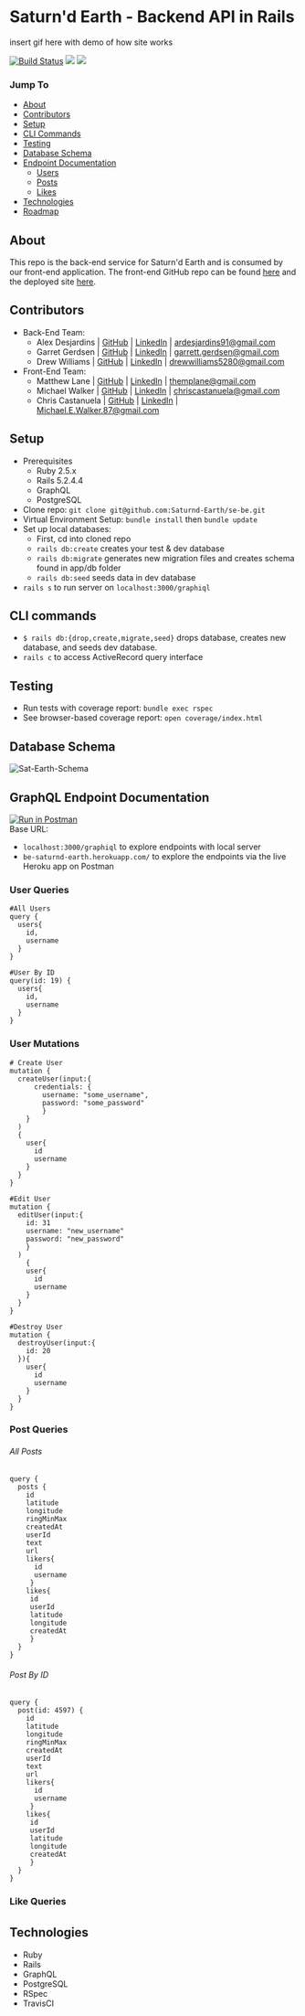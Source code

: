 # Saturn'd Earth - Backend API in Rails


insert gif here with demo of how site works

[![Build Status](https://travis-ci.org/Saturnd-Earth/se-be.svg?branch=main)](https://travis-ci.org/github/Saturnd-Earth/se-be)
![](https://img.shields.io/badge/Ruby-2.5.3-informational?style=flat&logo=<LOGO_NAME>&logoColor=white&color=2bbc8a)
![](https://img.shields.io/badge/Rails-5.2.4.4-informational?style=flat&logo=<LOGO_NAME>&logoColor=white&color=2bbc8a)

### Jump To
- [About](#about)
- [Contributors](#contributors)
- [Setup](#setup)
- [CLI Commands](#cli-commands)
- [Testing](#testing)
- [Database Schema](#database-schema)
- [Endpoint Documentation](#endpoint-documentation)
  - [Users](#users)
  - [Posts](#posts)
  - [Likes](#likes)
- [Technologies](#technologies)
- [Roadmap](#roadmap)

## About
This repo is the back-end service for Saturn'd Earth and is consumed by our front-end application. The front-end GitHub repo can be found [here](https://github.com/Saturnd-Earth/se-fe) and the deployed site [here](https://saturnd-earth.github.io/se-fe/).

## Contributors
- Back-End Team:
  - Alex Desjardins | [GitHub](https://github.com/moosehandlr) | [LinkedIn](https://www.linkedin.com/in/alex-desjardins-59297b8b/) | ardesjardins91@gmail.com
  - Garret Gerdsen | [GitHub](https://github.com/ggerdsen) | [LinkedIn](https://www.linkedin.com/in/ggerdsen/) | garrett.gerdsen@gmail.com
  - Drew Williams | [GitHub](https://github.com/drewwilliams5280) | [LinkedIn](https://www.linkedin.com/in/drewwilliams5280/) | drewwilliams5280@gmail.com
- Front-End Team:
  - Matthew Lane | [GitHub](https://github.com/GreyMatteOr) | [LinkedIn](https://www.linkedin.com/in/themplane/) | themplane@gmail.com
  - Michael Walker | [GitHub](https://github.com/MichaelEWalker87) | [LinkedIn](https://www.linkedin.com/in/michael-walker-719471141/) | chriscastanuela@gmail.com
  - Chris Castanuela | [GitHub](https://github.com/Chriscastanuela) | [LinkedIn](https://www.linkedin.com/in/christopher-castanuela/) | Michael.E.Walker.87@gmail.com

## Setup
- Prerequisites
  - Ruby 2.5.x
  - Rails 5.2.4.4
  - GraphQL
  - PostgreSQL
- Clone repo: `git clone git@github.com:Saturnd-Earth/se-be.git`
- Virtual Environment Setup: `bundle install` then `bundle update`
- Set up local databases:
  - First, cd into cloned repo
  - `rails db:create` creates your test & dev database
  - `rails db:migrate` generates new migration files and creates schema found in app/db folder
  - `rails db:seed` seeds data in dev database
- `rails s` to run server on `localhost:3000/graphiql`

## CLI commands
- `$ rails db:{drop,create,migrate,seed}` drops database, creates new database, and seeds dev database.
- `rails c` to access ActiveRecord query interface

## Testing
- Run tests with coverage report: `bundle exec rspec`
- See browser-based coverage report: `open coverage/index.html`

## Database Schema
![Sat-Earth-Schema](https://user-images.githubusercontent.com/56651612/104521131-8e524880-55b9-11eb-8b48-da038cabf4a0.png)

## GraphQL Endpoint Documentation
[![Run in Postman](https://run.pstmn.io/button.svg)](https://app.getpostman.com/run-collection/c6bb506040a84336a8e8)   
Base URL:   
- `localhost:3000/graphiql` to explore endpoints with local server
- `be-saturnd-earth.herokuapp.com/` to explore the endpoints via the live Heroku app on Postman

### User Queries
```
#All Users
query {
  users{
    id,
    username
  }
}

#User By ID
query(id: 19) {
  users{
    id,
    username
  }
}
```

### User Mutations
```
# Create User
mutation {
  createUser(input:{
      credentials: {
        username: "some_username",
        password: "some_password"
        }
    }
  )
  {
    user{
      id
      username
    }
  }
}

#Edit User
mutation {
  editUser(input:{
    id: 31
    username: "new_username"
    password: "new_password"
    }
  )
    {
    user{
      id
      username
    }
  }
}

#Destroy User
mutation {
  destroyUser(input:{
    id: 20
  }){
    user{
      id
      username
    }
  }
}
```

### Post Queries
###### All Posts
```
query {
  posts {
    id
    latitude
    longitude
    ringMinMax
    createdAt
    userId
    text
    url
    likers{
      id
      username
     }
    likes{
     id
     userId
     latitude
     longitude
     createdAt
     }
  }
}
```

###### Post By ID
```
query {
  post(id: 4597) {
    id
    latitude
    longitude
    ringMinMax
    createdAt
    userId
    text
    url
    likers{
      id
      username
     }
    likes{
     id
     userId
     latitude
     longitude
     createdAt
     }
  }
}
```

### Like Queries
######

## Technologies
- Ruby
- Rails
- GraphQL
- PostgreSQL
- RSpec
- TravisCI
